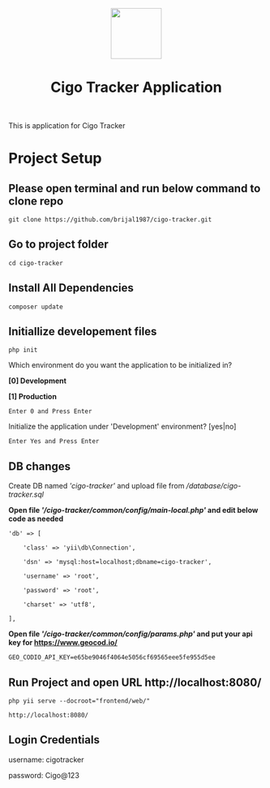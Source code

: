<p align="center">
    <a href="https://github.com/yiisoft" target="_blank">
        <img src="https://avatars0.githubusercontent.com/u/993323" height="100px">
    </a>
    <h1 align="center">Cigo Tracker Application</h1>
    <br>
</p>

This is application for Cigo Tracker

# Project Setup


## Please open terminal and run below command to clone repo

```git clone https://github.com/brijal1987/cigo-tracker.git```


## Go to project folder

```cd cigo-tracker```

## Install All Dependencies

```composer update```


## Initiallize developement files

```php init```

Which environment do you want the application to be initialized in?

  **[0] Development**

  **[1] Production**

`Enter 0 and Press Enter`

Initialize the application under 'Development' environment? [yes|no]

`Enter Yes and Press Enter`

## DB changes

Create DB named *'cigo-tracker'* and upload file from */database/cigo-tracker.sql*

**Open file *'/cigo-tracker/common/config/main-local.php'* and edit below code as needed**

```
'db' => [

    'class' => 'yii\db\Connection',

    'dsn' => 'mysql:host=localhost;dbname=cigo-tracker',

    'username' => 'root',

    'password' => 'root',

    'charset' => 'utf8',

],
```

**Open file *'/cigo-tracker/common/config/params.php'* and put your api key for https://www.geocod.io/**

```GEO_CODIO_API_KEY=e65be9046f4064e5056cf69565eee5fe955d5ee```


## Run Project and open URL http://localhost:8080/

```php yii serve --docroot="frontend/web/"```

`http://localhost:8080/`


## Login Credentials

username: cigotracker

password: Cigo@123

